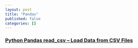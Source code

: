 ```yaml
---
layout: post
title: "Pandas"
published: false
categories: []
---
```


### [Python Pandas read_csv – Load Data from CSV Files](https://www.shanelynn.ie/python-pandas-read_csv-load-data-from-csv-files/)
